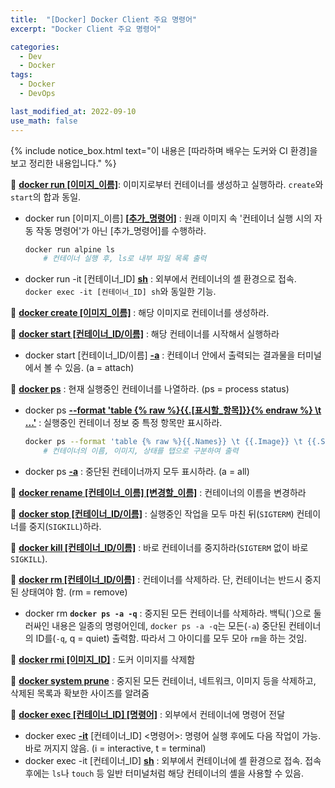 ```yaml
---
title:  "[Docker] Docker Client 주요 명령어"
excerpt: "Docker Client 주요 명령어"

categories:
  - Dev
  - Docker
tags:
  - Docker
  - DevOps

last_modified_at: 2022-09-10
use_math: false
---
```


{% include notice_box.html text="이 내용은 [따라하며 배우는 도커와 CI 환경]을 보고 정리한 내용입니다." %}

🐋 **<u>docker run [이미지_이름]</u>**: 이미지로부터 컨테이너를 생성하고 실행하라. `create`와 `start`의 합과 동일.

* docker run [이미지_이름] **<u>[추가_명령어]</u>** : 원래 이미지 속 '컨테이너 실행 시의 자동 작동 명령어'가 아닌 [추가_명령어]를 수행하라.
    ```bash
    docker run alpine ls 
        # 컨테이너 실행 후, ls로 내부 파일 목록 출력
    ```
* docker run -it [컨테이너_ID] **<u>sh</u>** : 외부에서 컨테이너의 셸 환경으로 접속. `docker exec -it [컨테이너_ID] sh`와 동일한 기능.

🐋 **<u>docker create [이미지_이름]</u>** : 해당 이미지로 컨테이너를 생성하라.

🐋 **<u>docker start [컨테이너_ID/이름]</u>** : 해당 컨테이너를 시작해서 실행하라

* docker start [컨테이너_ID/이름] **<u>-a</u>** : 컨테이너 안에서 출력되는 결과물을 터미널에서 볼 수 있음. (a = attach)

🐋 **<u>docker ps</u>** : 현재 실행중인 컨테이너를 나열하라. (ps = process status)

* docker ps **<u>--format 'table {% raw %}{{.[표시할_항목]}}{% endraw %} \t ...'</u>** : 실행중인 컨테이너 정보 중 특정 항목만 표시하라.
    ```bash
    docker ps --format 'table {% raw %}{{.Names}} \t {{.Image}} \t {{.Status}}{% endraw %}'
        # 컨테이너의 이름, 이미지, 상태를 탭으로 구분하여 출력
    ```
* docker ps **<u>-a</u>** : 중단된 컨테이너까지 모두 표시하라. (a = all)

🐋 **<u>docker rename [컨테이너_이름] [변경할_이름]</u>** : 컨테이너의 이름을 변경하라

🐋 **<u>docker stop [컨테이너_ID/이름]</u>** : 실행중인 작업을 모두 마친 뒤(`SIGTERM`) 컨테이너를 중지(`SIGKILL`)하라.

🐋 **<u>docker kill [컨테이너_ID/이름]</u>** : 바로 컨테이너를 중지하라(`SIGTERM` 없이 바로 `SIGKILL`).

🐋 **<u>docker rm [컨테이너_ID/이름]</u>** : 컨테이너를 삭제하라. 단, 컨테이너는 반드시 중지된 상태여야 함. (rm = remove)

* docker rm **`docker ps -a -q`** : 중지된 모든 컨테이너를 삭제하라. 백틱(\`)으로 둘러싸인 내용은 일종의 명령어인데, `docker ps -a -q`는 모든(`-a`) 중단된 컨테이너의 ID를(`-q`, q = quiet) 출력함. 따라서 그 아이디를 모두 모아 `rm`을 하는 것임.

🐋 **<u>docker rmi [이미지_ID]</u>** : 도커 이미지를 삭제함

🐋 **<u>docker system prune</u>** : 중지된 모든 컨테이너, 네트워크, 이미지 등을 삭제하고, 삭제된 목록과 확보한 사이즈를 알려줌

🐋 **<u>docker exec [컨테이너_ID] [명령어]</u>** : 외부에서 컨테이너에 명령어 전달

* docker exec **<u>-it</u>** [컨테이너_ID] <명령어>: 명령어 실행 후에도 다음 작업이 가능. 바로 꺼지지 않음. (i = interactive, t = terminal)
* docker exec -it [컨테이너_ID] **<u>sh</u>** : 외부에서 컨테이너에 셸 환경으로 접속. 접속 후에는 `ls`나 `touch` 등 일반 터미널처럼 해당 컨테이너의 셸을 사용할 수 있음.